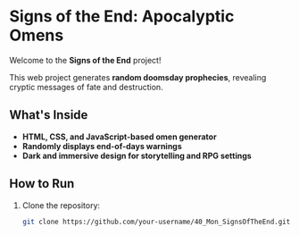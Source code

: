 # Signs of the End: Apocalyptic Omens

Welcome to the **Signs of the End** project!

This web project generates **random doomsday prophecies**, revealing cryptic messages of fate and destruction.

## What's Inside
- **HTML, CSS, and JavaScript-based omen generator**
- **Randomly displays end-of-days warnings**
- **Dark and immersive design for storytelling and RPG settings**

## How to Run

1. Clone the repository:
   ```bash
   git clone https://github.com/your-username/40_Mon_SignsOfTheEnd.git
